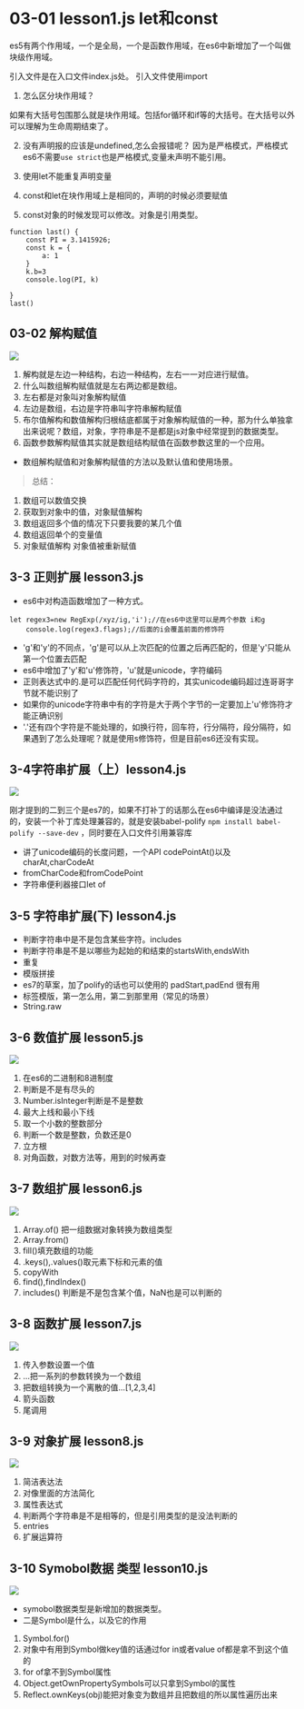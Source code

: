 # 03-01  lesson1.js let和const

es5有两个作用域，一个是全局，一个是函数作用域，在es6中新增加了一个叫做块级作用域。

引入文件是在入口文件index.js处。
引入文件使用import

1. 怎么区分块作用域？

如果有大括号包围那么就是块作用域。包括for循环和if等的大括号。在大括号以外可以理解为生命周期结束了。

2. 没有声明报的应该是undefined,怎么会报错呢？
  因为是严格模式，严格模式es6不需要`use strict`也是严格模式,变量未声明不能引用。

3. 使用let不能重复声明变量

4. const和let在块作用域上是相同的，声明的时候必须要赋值

5. const对象的时候发现可以修改。对象是引用类型。

```
function last() {
    const PI = 3.1415926;
    const k = {
        a: 1
    }
    k.b=3
    console.log(PI, k)

}
last()
```

## 03-02 解构赋值

![](./img/11.png)

1. 解构就是左边一种结构，右边一种结构，左右一一对应进行赋值。
2. 什么叫数组解构赋值就是左右两边都是数组。
3. 左右都是对象叫对象解构赋值
4. 左边是数组，右边是字符串叫字符串解构赋值
5. 布尔值解构和数值解构归根结底都属于对象解构赋值的一种，那为什么单独拿出来说呢？数组，对象，字符串是不是都是js对象中经常提到的数据类型。
6. 函数参数解构赋值其实就是数组结构赋值在函数参数这里的一个应用。

* 数组解构赋值和对象解构赋值的方法以及默认值和使用场景。

>总结：

1. 数组可以数值交换
2. 获取到对象中的值，对象赋值解构
3. 数组返回多个值的情况下只要我要的某几个值
4. 数组返回单个的变量值
5. 对象赋值解构 对象值被重新赋值


## 3-3 正则扩展 lesson3.js


* es6中对构造函数增加了一种方式。

```
let regex3=new RegExp(/xyz/ig,'i');//在es6中这里可以是两个参数 i和g
    console.log(regex3.flags);//后面的i会覆盖前面的修饰符
```
* 'g'和'y'的不同点，'g'是可以从上次匹配的位置之后再匹配的，但是'y'只能从第一个位置去匹配
* es6中增加了'y'和'u'修饰符，'u'就是unicode，字符编码
* 正则表达式中的.是可以匹配任何代码字符的，其实unicode编码超过连哥哥字节就不能识别了
* 如果你的unicode字符串中有的字符是大于两个字节的一定要加上'u'修饰符才能正确识别
* '.'还有四个字符是不能处理的，如换行符，回车符，行分隔符，段分隔符，如果遇到了怎么处理呢？就是使用s修饰符，但是目前es6还没有实现。

## 3-4字符串扩展（上）lesson4.js

![](./img/14.png)

刚才提到的二到三个是es7的，如果不打补丁的话那么在es6中编译是没法通过的，安装一个补丁库处理兼容的，就是安装babel-polify `npm install babel-polify --save-dev` ，同时要在入口文件引用兼容库
* 讲了unicode编码的长度问题，一个API codePointAt()以及charAt,charCodeAt
* fromCharCode和fromCodePoint
* 字符串便利器接口let of 


## 3-5 字符串扩展(下) lesson4.js

* 判断字符串中是不是包含某些字符。includes
* 判断字符串是不是以哪些为起始的和结束的startsWith,endsWith
* 重复
* 模版拼接
* es7的草案，加了polify的话也可以使用的 padStart,padEnd 很有用
* 标签模版，第一怎么用，第二到那里用（常见的场景）
* String.raw

## 3-6 数值扩展 lesson5.js

![](./img/13.png)

1. 在es6的二进制和8进制度
2. 判断是不是有尽头的
3. Number.isInteger判断是不是整数
4. 最大上线和最小下线
5. 取一个小数的整数部分
6. 判断一个数是整数，负数还是0
7. 立方根
8. 对角函数，对数方法等，用到的时候再查

## 3-7 数组扩展 lesson6.js

![](./img/15.png)

1. Array.of() 把一组数据对象转换为数组类型
2. Array.from()
3. fill()填充数组的功能
4. .keys(),.values()取元素下标和元素的值
5. copyWith
6. find(),findIndex()
7. includes() 判断是不是包含某个值，NaN也是可以判断的

## 3-8 函数扩展 lesson7.js

![](./img/16.png)

1. 传入参数设置一个值
2. ...把一系列的参数转换为一个数组
3. 把数组转换为一个离散的值...[1,2,3,4]
4. 箭头函数
5. 尾调用

## 3-9 对象扩展 lesson8.js
![](./img/17.png)

1. 简洁表达法
2. 对像里面的方法简化
3. 属性表达式
4. 判断两个字符串是不是相等的，但是引用类型的是没法判断的
5. entries
6. 扩展运算符


## 3-10 Symobol数据 类型 lesson10.js

![](./img/18.png)

* symobol数据类型是新增加的数据类型。
* 二是Symbol是什么，以及它的作用

1. Symbol.for()
2. 对象中有用到Symbol做key值的话通过for in或者value of都是拿不到这个值的
3. for of拿不到Symbol属性
4. Object.getOwnPropertySymbols可以只拿到Symbol的属性
5. Reflect.ownKeys(obj)能把对象变为数组并且把数组的所以属性遍历出来


